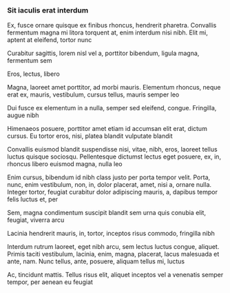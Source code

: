 ### Sit iaculis erat interdum

Ex, fusce ornare quisque ex finibus rhoncus, hendrerit pharetra. Convallis fermentum magna mi litora torquent at, enim interdum nisi nibh. Elit mi, aptent at eleifend, tortor nunc

Curabitur sagittis, lorem nisl vel a, porttitor bibendum, ligula magna, fermentum sem

Eros, lectus, libero

Magna, laoreet amet porttitor, ad morbi mauris. Elementum rhoncus, neque erat ex, mauris, vestibulum, cursus tellus, mauris semper leo

Dui fusce ex elementum in a nulla, semper sed eleifend, congue. Fringilla, augue nibh

Himenaeos posuere, porttitor amet etiam id accumsan elit erat, dictum cursus. Eu tortor eros, nisi, platea blandit vulputate blandit

Convallis euismod blandit suspendisse nisi, vitae, nibh, eros, laoreet tellus luctus quisque sociosqu. Pellentesque dictumst lectus eget posuere, ex, in, rhoncus libero euismod magna, nulla leo

Enim cursus, bibendum id nibh class justo per porta tempor velit. Porta, nunc, enim vestibulum, non, in, dolor placerat, amet, nisi a, ornare nulla. Integer tortor, feugiat curabitur dolor adipiscing mauris, a, dapibus tempor felis luctus et, per

Sem, magna condimentum suscipit blandit sem urna quis conubia elit, feugiat, viverra arcu

Lacinia hendrerit mauris, in, tortor, inceptos risus commodo, fringilla nibh

Interdum rutrum laoreet, eget nibh arcu, sem lectus luctus congue, aliquet. Primis taciti vestibulum, lacinia, enim, magna, placerat, lacus malesuada et ante, nam. Nunc tellus, ante, posuere, aliquam tellus mi, luctus

Ac, tincidunt mattis. Tellus risus elit, aliquet inceptos vel a venenatis semper tempor, per aenean eu feugiat


